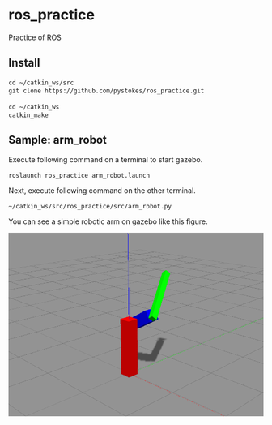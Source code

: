 # ros_practice
Practice of ROS

## Install

```
cd ~/catkin_ws/src
git clone https://github.com/pystokes/ros_practice.git

cd ~/catkin_ws
catkin_make
```

## Sample: arm_robot

Execute following command on a terminal to start gazebo.

```
roslaunch ros_practice arm_robot.launch
```

Next, execute following command on the other terminal.

```
~/catkin_ws/src/ros_practice/src/arm_robot.py
```

You can see a simple robotic arm on gazebo like this figure.

![Robotic arm](doc/arm_robot.png)

